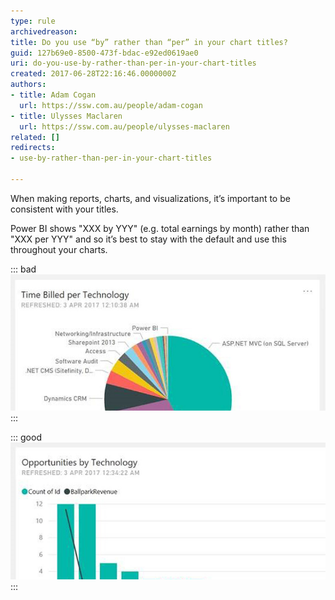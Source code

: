 ```yaml
---
type: rule
archivedreason: 
title: Do you use “by” rather than “per” in your chart titles?
guid: 127b69e0-8500-473f-bdac-e92ed0619ae0
uri: do-you-use-by-rather-than-per-in-your-chart-titles
created: 2017-06-28T22:16:46.0000000Z
authors:
- title: Adam Cogan
  url: https://ssw.com.au/people/adam-cogan
- title: Ulysses Maclaren
  url: https://ssw.com.au/people/ulysses-maclaren
related: []
redirects:
- use-by-rather-than-per-in-your-chart-titles

---
```


When making reports, charts, and visualizations, it’s important to be consistent with your titles.

<!--endintro-->

Power BI shows "XXX by YYY" (e.g. total earnings by month) rather than "XXX per YYY" and so it’s best to stay with the default and use this throughout your charts.


::: bad  
![Figure: Bad example - Using "per"](by-per-bad.jpg)  
:::


::: good  
![Figure: Good example - Using "by"](by-per-good.jpg)  
:::
